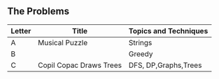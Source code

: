 ## The Problems

|  Letter | Title                     | Topics and Techniques                          |
|---------|---------------------------|-----------------------------|
|  A | Musical Puzzle             | Strings                        |
|  B |                |Greedy                        |
|  C | Copil Copac Draws Trees        | DFS, DP,Graphs,Trees                        |
